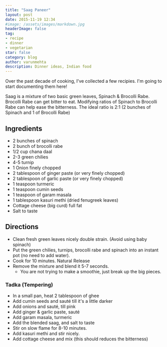 ```yaml
---
title: "Saag Paneer"
layout: post
date: 2015-11-19 12:34
#image: /assets/images/markdown.jpg
headerImage: false
tag:
- recipe
- dinner
- vegetarian
star: false
category: blog
author: varunmehta
description: Dinner ideas, Indian food
---
```


Over the past decade of cooking, I've collected a few recipies. I'm going to start documenting them here! 

Saag is a mixture of two basic green leaves, Spinach & Brocolli Rabe. Brocolli Rabe can get bitter to eat. Modifying ratios of Spinach to Brocolli Rabe can help ease the bitterness. The ideal ratio is 2:1 (2 bunches of Spinach and 1 of Brocolli Rabe)

## Ingredients 
- 2 bunches of spinach
- 2 bunch of brocolli rabe
- 1/2 cup chana daal
- 2-3 green chilies 
- 4-5 turnip 
- 1 Onion finely chopped
- 2 tablespoon of ginger paste (or very finely chopped)
- 2 tablespoon of garlic paste (or very finely chopped)
- 1 teaspoon turmeric
- 1 teaspoon cumin seeds 
- 1 teaspoon of garam masala 
- 1 tablespoon kasuri methi (dried fenugreek leaves)
- Cottage cheese (big curd) full fat
- Salt to taste

## Directions 
- Clean fresh green leaves nicely double strain. (Avoid using baby spinach)
- Put the green chilies, turnips, brocolli rabe and spinach into an instant pot (no need to add water). 
- Cook for 10 minutes. Natural Release 
- Remove the mixture and blend it 5-7 seconds. 
  - You are not trying to make a smoothie, just break up the big pieces.

### Tadka (Tempering)
- In a small pan, heat 2 tablespoon of ghee
- Add cumin seeds and sauté till it's a little darker
- Add onions and sauté, till pink
- Add ginger & garlic paste, sauté
- Add garam masala, turmeric
- Add the blended saag, and salt to taste
- Stir on slow flame for 8-10 minutes.
- Add kasuri methi and stir nicely.
- Add cottage cheese and mix (this should reduces the bitterness)